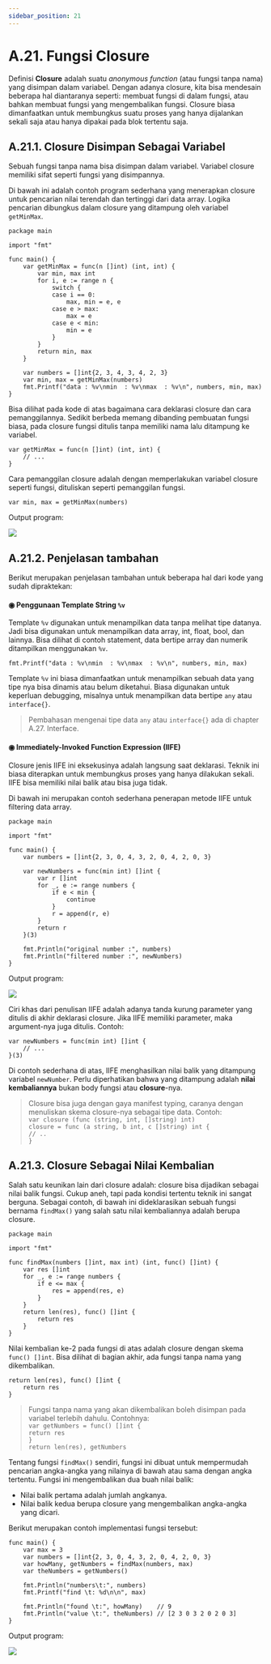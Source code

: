 ```yaml
---
sidebar_position: 21
---
```


# A.21. Fungsi Closure


Definisi **Closure** adalah suatu _anonymous function_ (atau fungsi tanpa nama) yang disimpan dalam variabel. Dengan adanya closure, kita bisa mendesain beberapa hal diantaranya seperti: membuat fungsi di dalam fungsi, atau bahkan membuat fungsi yang mengembalikan fungsi. Closure biasa dimanfaatkan untuk membungkus suatu proses yang hanya dijalankan sekali saja atau hanya dipakai pada blok tertentu saja.

## A.21.1. Closure Disimpan Sebagai Variabel

Sebuah fungsi tanpa nama bisa disimpan dalam variabel. Variabel closure memiliki sifat seperti fungsi yang disimpannya.

Di bawah ini adalah contoh program sederhana yang menerapkan closure untuk pencarian nilai terendah dan tertinggi dari data array. Logika pencarian dibungkus dalam closure yang ditampung oleh variabel  `getMinMax`.

```
package main

import "fmt"

func main() {
    var getMinMax = func(n []int) (int, int) {
        var min, max int
        for i, e := range n {
            switch {
            case i == 0:
                max, min = e, e
            case e > max:
                max = e
            case e < min:
                min = e
            }
        }
        return min, max
    }

    var numbers = []int{2, 3, 4, 3, 4, 2, 3}
    var min, max = getMinMax(numbers)
    fmt.Printf("data : %v\nmin  : %v\nmax  : %v\n", numbers, min, max)
}
```

Bisa dilihat pada kode di atas bagaimana cara deklarasi closure dan cara pemanggilannya. Sedikit berbeda memang dibanding pembuatan fungsi biasa, pada closure fungsi ditulis tanpa memiliki nama lalu ditampung ke variabel.

```
var getMinMax = func(n []int) (int, int) {
    // ...
}
```
Cara pemanggilan closure adalah dengan memperlakukan variabel closure seperti fungsi, dituliskan seperti pemanggilan fungsi.

```
var min, max = getMinMax(numbers)
```

Output program:

**![](https://lh7-rt.googleusercontent.com/docsz/AD_4nXcOTjjF12_VUF4p3vWaUCw08lB-_Ix6lJ-8pnAvLRyzYhdL7Hh-B7oc-V6jizOck-5SmUisjnp-ocDMO6Re6JLIu7ujHX23jcj3Co1tRqzYr-KmROyl3sUPOL6G166zHL56CkCyw8UHyGr-BBNhg0lIhi5H?key=d3s-vJLBsYtwvRvGfZhdnw)**

## A.21.2. Penjelasan tambahan

Berikut merupakan penjelasan tambahan untuk beberapa hal dari kode yang sudah dipraktekan:

#### ◉ Penggunaan Template String  `%v`

Template  `%v`  digunakan untuk menampilkan data tanpa melihat tipe datanya. Jadi bisa digunakan untuk menampilkan data array, int, float, bool, dan lainnya. Bisa dilihat di contoh statement, data bertipe array dan numerik ditampilkan menggunakan  `%v`.

```
fmt.Printf("data : %v\nmin  : %v\nmax  : %v\n", numbers, min, max)
```

Template  `%v`  ini biasa dimanfaatkan untuk menampilkan sebuah data yang tipe nya bisa dinamis atau belum diketahui. Biasa digunakan untuk keperluan debugging, misalnya untuk menampilkan data bertipe  `any`  atau  `interface{}`.

> Pembahasan mengenai tipe data  `any`  atau  `interface{}`  ada di chapter  A.27. Interface.

#### ◉ Immediately-Invoked Function Expression (IIFE)

Closure jenis IIFE ini eksekusinya adalah langsung saat deklarasi. Teknik ini biasa diterapkan untuk membungkus proses yang hanya dilakukan sekali. IIFE bisa memiliki nilai balik atau bisa juga tidak.

Di bawah ini merupakan contoh sederhana penerapan metode IIFE untuk filtering data array.

```
package main

import "fmt"

func main() {
    var numbers = []int{2, 3, 0, 4, 3, 2, 0, 4, 2, 0, 3}

    var newNumbers = func(min int) []int {
        var r []int
        for _, e := range numbers {
            if e < min {
                continue
            }
            r = append(r, e)
        }
        return r
    }(3)

    fmt.Println("original number :", numbers)
    fmt.Println("filtered number :", newNumbers)
}
```
Output program:

**![](https://lh7-rt.googleusercontent.com/docsz/AD_4nXdrGhAf85LX7WViWWPDbbP4qlXpQIUZRm9KVUNDyzmXJ-knDeaiIF5EFDFX6SEbKQqcwXaF5fOxPwoCN9nSzqi6w5w1IWL1mZM8dBm7HzW98-74DSzfY0ZUlwdlu6VWTIFb92pJbD-A5JTHvYzISE4QZe_t?key=d3s-vJLBsYtwvRvGfZhdnw)**


Ciri khas dari penulisan IIFE adalah adanya tanda kurung parameter yang ditulis di akhir deklarasi closure. Jika IIFE memiliki parameter, maka argument-nya juga ditulis. Contoh:

```
var newNumbers = func(min int) []int {
    // ...
}(3)
```

Di contoh sederhana di atas, IIFE menghasilkan nilai balik yang ditampung variabel  `newNumber`. Perlu diperhatikan bahwa yang ditampung adalah  **nilai kembaliannya**  bukan body fungsi atau  **closure**-nya.

> Closure bisa juga dengan gaya manifest typing, caranya dengan menuliskan skema closure-nya sebagai tipe data. Contoh:  
> `var closure (func (string, int, []string) int)`  
> `closure = func (a string, b int, c []string) int {`  
> `// ..`  
> `}`

## A.21.3. Closure Sebagai Nilai Kembalian

Salah satu keunikan lain dari closure adalah: closure bisa dijadikan sebagai nilai balik fungsi. Cukup aneh, tapi pada kondisi tertentu teknik ini sangat berguna. Sebagai contoh, di bawah ini dideklarasikan sebuah fungsi bernama  `findMax()`  yang salah satu nilai kembaliannya adalah berupa closure.

```
package main

import "fmt"

func findMax(numbers []int, max int) (int, func() []int) {
    var res []int
    for _, e := range numbers {
        if e <= max {
            res = append(res, e)
        }
    }
    return len(res), func() []int {
        return res
    }
}
```
Nilai kembalian ke-2 pada fungsi di atas adalah closure dengan skema  `func() []int`. Bisa dilihat di bagian akhir, ada fungsi tanpa nama yang dikembalikan.

```
return len(res), func() []int {
    return res
}
```

> Fungsi tanpa nama yang akan dikembalikan boleh disimpan pada variabel terlebih dahulu. Contohnya:  
> `var getNumbers = func() []int {`  
> `return res`  
> `}`  
> `return len(res), getNumbers`

Tentang fungsi  `findMax()`  sendiri, fungsi ini dibuat untuk mempermudah pencarian angka-angka yang nilainya di bawah atau sama dengan angka tertentu. Fungsi ini mengembalikan dua buah nilai balik:

-   Nilai balik pertama adalah jumlah angkanya.
-   Nilai balik kedua berupa closure yang mengembalikan angka-angka yang dicari.

Berikut merupakan contoh implementasi fungsi tersebut:

```
func main() {
    var max = 3
    var numbers = []int{2, 3, 0, 4, 3, 2, 0, 4, 2, 0, 3}
    var howMany, getNumbers = findMax(numbers, max)
    var theNumbers = getNumbers()

    fmt.Println("numbers\t:", numbers)
    fmt.Printf("find \t: %d\n\n", max)

    fmt.Println("found \t:", howMany)    // 9
    fmt.Println("value \t:", theNumbers) // [2 3 0 3 2 0 2 0 3]
}
```

Output program:

**![](https://lh7-rt.googleusercontent.com/docsz/AD_4nXeR6mo2CwguZFGhwZ8RQPBkVz86QrVNd4RH8b1fY4QWfVRd-qf3Yt19txfIiEBd7--lIzjkeL4D8yGsy37BhN592uY4JKe8jvDV5tpCtD1Lf8graS5FzIHJPSh1kzCH54KveK244PghBmlzVR7k16xk9zYT?key=d3s-vJLBsYtwvRvGfZhdnw)**